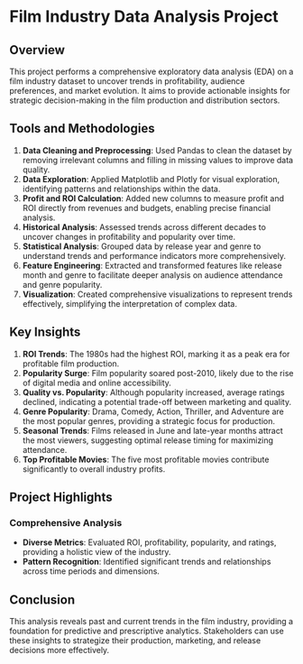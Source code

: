 # Film Industry Data Analysis Project

## Overview
This project performs a comprehensive exploratory data analysis (EDA) on a film industry dataset to uncover trends in profitability, audience preferences, and market evolution. It aims to provide actionable insights for strategic decision-making in the film production and distribution sectors.

## Tools and Methodologies
1. **Data Cleaning and Preprocessing**: Used Pandas to clean the dataset by removing irrelevant columns and filling in missing values to improve data quality.
2. **Data Exploration**: Applied Matplotlib and Plotly for visual exploration, identifying patterns and relationships within the data.
3. **Profit and ROI Calculation**: Added new columns to measure profit and ROI directly from revenues and budgets, enabling precise financial analysis.
4. **Historical Analysis**: Assessed trends across different decades to uncover changes in profitability and popularity over time.
5. **Statistical Analysis**: Grouped data by release year and genre to understand trends and performance indicators more comprehensively.
6. **Feature Engineering**: Extracted and transformed features like release month and genre to facilitate deeper analysis on audience attendance and genre popularity.
7. **Visualization**: Created comprehensive visualizations to represent trends effectively, simplifying the interpretation of complex data.

## Key Insights
1. **ROI Trends**: The 1980s had the highest ROI, marking it as a peak era for profitable film production.
2. **Popularity Surge**: Film popularity soared post-2010, likely due to the rise of digital media and online accessibility.
3. **Quality vs. Popularity**: Although popularity increased, average ratings declined, indicating a potential trade-off between marketing and quality.
4. **Genre Popularity**: Drama, Comedy, Action, Thriller, and Adventure are the most popular genres, providing a strategic focus for production.
5. **Seasonal Trends**: Films released in June and late-year months attract the most viewers, suggesting optimal release timing for maximizing attendance.
6. **Top Profitable Movies**: The five most profitable movies contribute significantly to overall industry profits.

## Project Highlights
### Comprehensive Analysis
- **Diverse Metrics**: Evaluated ROI, profitability, popularity, and ratings, providing a holistic view of the industry.
- **Pattern Recognition**: Identified significant trends and relationships across time periods and dimensions.

## Conclusion
This analysis reveals past and current trends in the film industry, providing a foundation for predictive and prescriptive analytics. Stakeholders can use these insights to strategize their production, marketing, and release decisions more effectively.
